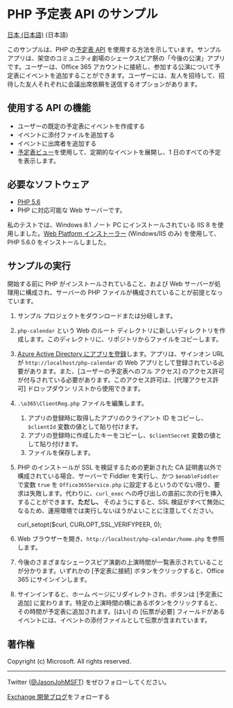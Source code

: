 # <a name="php-calendar-api-sample"></a>PHP 予定表 API のサンプル #

[日本 (日本語)](https://github.com/jasonjoh/php-calendar/blob/master/loc/readme-ja.md) (日本語)

このサンプルは、PHP の[予定表 API](https://msdn.microsoft.com/office/office365/APi/calendar-rest-operations) を使用する方法を示しています。サンプル アプリは、架空のコミュニティ劇場のシェークスピア祭の「今後の公演」アプリです。ユーザーは、Office 365 アカウントに接続し、参加する公演について予定表にイベントを追加することができます。ユーザーには、友人を招待して、招待した友人それぞれに会議出席依頼を送信するオプションがあります。 

## <a name="api-features-used"></a>使用する API の機能 ##

- ユーザーの既定の予定表にイベントを作成する
- イベントに添付ファイルを追加する
- イベントに出席者を追加する
- [予定表ビュー](https://msdn.microsoft.com/office/office365/APi/calendar-rest-operations#GetCalendarView)を使用して、定期的なイベントを展開し、1 日のすべての予定を表示します。

## <a name="required-software"></a>必要なソフトウェア ##

- [PHP 5.6](http://php.net/downloads.php)
- PHP に対応可能な Web サーバーです。

私のテストでは、Windows 8.1 ノート PC にインストールされている IIS 8 を使用しました。[Web Platform インストーラー](http://www.microsoft.com/web/downloads/platform.aspx) (Windows/IIS のみ) を使用して、PHP 5.6.0 をインストールしました。

## <a name="running-the-sample"></a>サンプルの実行 ##

開始する前に PHP がインストールされていること、および Web サーバーが処理用に構成され、サーバーの PHP ファイルが構成されていることが前提となっています。 

1. サンプル プロジェクトをダウンロードまたは分岐します。
1. `php-calendar` という Web のルート ディレクトリに新しいディレクトリを作成します。このディレクトリに、リポジトリからファイルをコピーします。
1. [Azure Active Directory にアプリを登録](https://github.com/jasonjoh/office365-azure-guides/blob/master/RegisterAnAppInAzure.md)します。アプリは、サインオン URL が `http://localhost/php-calendar` の Web アプリとして登録されている必要があります。また、[ユーザーの予定表へのフル アクセス] のアクセス許可が付与されている必要があります。このアクセス許可は、[代理アクセス許可] ドロップダウン リストから使用できます。
1. `.\o365\ClientReg.php` ファイルを編集します。 
    1. アプリの登録時に取得したアプリのクライアント ID をコピーし、`$clientId` 変数の値として貼り付けます。 
    1. アプリの登録時に作成したキーをコピーし、`$clientSecret` 変数の値として貼り付けます。
    1. ファイルを保存します。
1. PHP のインストールが SSL を検証するための更新された CA 証明書以外で構成されている場合、サーバーで Fiddler を実行し、かつ `$enableFiddler` で変数 `true` を `Office365Service.php` に設定するというのでない限り、要求は失敗します。代わりに、`curl_exec` への呼び出しの直前に次の行を挿入することができます。**ただし、** そのようにすると、SSL 検証がすべて無効になるため、運用環境では実行しないほうがよいことに注意してください。

    curl_setopt($curl, CURLOPT_SSL_VERIFYPEER, 0);
1. Web ブラウザーを開き、`http://localhost/php-calendar/home.php` を参照します。
1. 今後のさまざまなシェークスピア演劇の上演時間が一覧表示されていることが分かります。いずれかの [予定表に接続] ボタンをクリックすると、Office 365 にサインインします。
1. サインインすると、ホーム ページにリダイレクトされ、ボタンは [予定表に追加] に変わります。特定の上演時間の横にあるボタンをクリックすると、その時間が予定表に追加されます。[はい] の [伝票が必要] フィールドがあるイベントには、イベントの添付ファイルとして伝票が含まれています。

## <a name="copyright"></a>著作権 ##

Copyright (c) Microsoft. All rights reserved.

----------
Twitter ([@JasonJohMSFT](https://twitter.com/JasonJohMSFT)) をぜひフォローしてください。

[Exchange 開発ブログ](http://blogs.msdn.com/b/exchangedev/)をフォローする